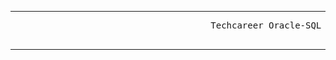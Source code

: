<hr>
<pre>                                      Techcareer Oracle-SQL Bootcampi -> Burtay Zulaloglu    
                                           
</pre>
<hr>

